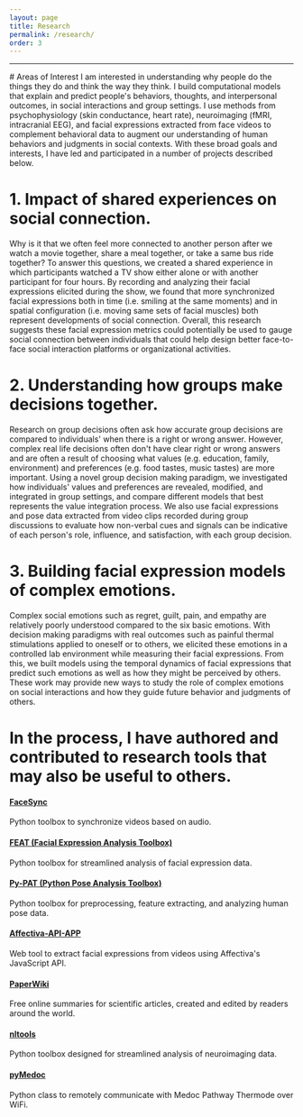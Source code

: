 ```yaml
---
layout: page
title: Research
permalink: /research/
order: 3
---
```


---
<p></p>
# Areas of Interest
I am interested in understanding why people do the things they do and think the way they think. I build computational models that explain and predict people's behaviors, thoughts, and interpersonal outcomes, in social interactions and group settings. I use methods from psychophysiology (skin conductance, heart rate), neuroimaging (fMRI, intracranial EEG), and facial expressions extracted from face videos to complement behavioral data to augment our understanding of human behaviors and judgments in social contexts. With these broad goals and interests, I have led and participated in a number of projects described below.

# 1. Impact of shared experiences on social connection.
Why is it that we often feel more connected to another person after we watch a movie together, share a meal together, or take a same bus ride together? To answer this questions, we created a shared experience in which participants watched a TV show either alone or with another participant for four hours. By recording and analyzing their facial expressions elicited during the show, we found that more synchronized facial expressions both in time (i.e. smiling at the same moments) and in spatial configuration (i.e. moving same sets of facial muscles) both represent developments of social connection. Overall, this research suggests these facial expression metrics could potentially be used to gauge social connection between individuals that could help design better face-to-face social interaction platforms or organizational activities.

# 2. Understanding how groups make decisions together.
Research on group decisions often ask how accurate group decisions are compared to individuals' when there is a right or wrong answer. However, complex real life decisions often don't have clear right or wrong answers and are often a result of choosing what values (e.g. education, family, environment) and preferences (e.g. food tastes, music tastes) are more important. Using a novel group decision making paradigm, we investigated how individuals' values and preferences are revealed, modified, and integrated in group settings, and compare different models that best represents the value integration process. We also use facial expressions and pose data extracted from video clips recorded during group discussions to evaluate how non-verbal cues and signals can be indicative of each person's role, influence, and satisfaction, with each group decision.

# 3. Building facial expression models of complex emotions.
Complex social emotions such as regret, guilt, pain, and empathy are relatively poorly understood compared to the six basic emotions. With decision making paradigms with real outcomes such as painful thermal stimulations applied to oneself or to others, we elicited these emotions in a controlled lab environment while measuring their facial expressions. From this, we built models using the temporal dynamics of facial expressions that predict such emotions as well as how they might be perceived by others. These work may provide new ways to study the role of complex emotions on social interactions and how they guide future behavior and judgments of others.

# In the process, I have authored and contributed to research tools that may also be useful to others.

#### [FaceSync](https://github.com/jcheong0428/facesync)  
Python toolbox to synchronize videos based on audio.

#### [FEAT (Facial Expression Analysis Toolbox)](https://github.com/cosanlab/feat)
Python toolbox for streamlined analysis of facial expression data.

#### [Py-PAT (Python Pose Analysis Toolbox)](https://github.com/jcheong0428/py-pat)  
Python toolbox for preprocessing, feature extracting, and analyzing human pose data.

#### [Affectiva-API-APP](https://github.com/cosanlab/affectiva-api-app)
Web tool to extract facial expressions from videos using Affectiva's JavaScript API.

#### [PaperWiki](https://paperwiki.herokuapp.com/)
Free online summaries for scientific articles, created and edited by readers around the world.

#### [nltools](https://github.com/ljchang/nltools)
Python toolbox designed for streamlined analysis of neuroimaging data.

#### [pyMedoc](https://github.com/cosanlab/pymedoc)
Python class to remotely communicate with Medoc Pathway Thermode over WiFi.
